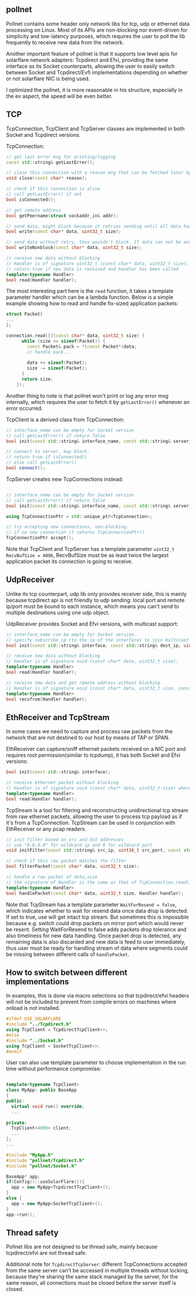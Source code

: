 ## pollnet
Pollnet contains some header only network libs for tcp, udp or ethernet data processing on Linux. Most of its APIs are non-blocking nor event-driven for simplicity and low-latency purposes, which requires the user to poll the lib frequently to receive new data from the network. 

Another important feature of pollnet is that it supports low level apis for solarflare network adapters: Tcpdirect and Efvi, providing the same interface as its Socket counterparts, allowing the user to easily switch between Socket and Tcpdirect/Evfi implementations depending on whether or not solarflare NIC is being used.

I optimized the pollnet, it is more reasonable in his structure, especially in the ev aspect, the speed will be even better.

## TCP
TcpConnection, TcpClient and TcpServer classes are implemented in both Socket and Tcpdirect versions.


TcpConnection:
```C++
// get last error msg for printing/logging
const std::string& getLastError();

// close this connection with a reason msg that can be fetched later by getLastError();
void close(const char* reason);

// check if this connection is alive
// call getLastError() if not
bool isConnected();

// get remote address
bool getPeername(struct sockaddr_in& addr);

// send data, might block because it retries sending until all data has been accepted or an error occurred.
bool write(const char* data, uint32_t size);

// send data without retry, thus wouldn't block. If data can not be accepted immediately it simply closes the connection.
bool writeNonblock(const char* data, uint32_t size);

// receive new data without blocking
// Handler is of signature uint32_t (const char* data, uint32_t size), where the return value is remaining size which will be prepended to new received data in the next read handler
// return true if new data is received and handler has been called
template<typename Handler>
bool read(Handler handler);
```

The most interesting part here is the `read` function, it takes a template parameter handler which can be a lambda function. Below is a simple example showing how to read and handle fix-sized application packets:
```c++
struct Packet{
...
};

connection.read([](const char* data, uint32_t size) {
      while (size >= sizeof(Packet)) {
        const Packet& pack = *(const Packet*)data;
        // handle pack...
        
        data += sizeof(Packet);
        size -= sizeof(Packet);
      }
      return size;
    });
```

Another thing to note is that pollnet won't print or log any error msg internally, which requires the user to fetch it by `getLastError()` whenever an error occurred.


TcpClient is a derived class from TcpConnection:
```c++
// interface_name can be empty for Socket version
// call getLastError() if return false
bool init(const std::string& interface_name, const std::string& server_ip, uint16_t server_port);

// connect to server, may block.
// return true if isConnected()
// else call getLastError()
bool connect();
```

TcpServer creates new TcpConnections instead:
```c++

// interface_name can be empty for Socket version
// call getLastError() if return false
bool init(const std::string& interface_name, const std::string& server_ip, uint16_t server_port);

using TcpConnectionPtr = std::unique_ptr<TcpConnection>;

// try accepting new connections, non-blocking.
// if no new connection it returns TcpConnectionPtr().
TcpConnectionPtr accept();
```

Note that TcpClient and TcpServer has a template parameter `uint32_t RecvBufSize = 4096`, RecvBufSize must be as least twice the largest application packet its connection is going to receive.

## UdpReceiver
Unlike its tcp counterpart, udp lib only provides receiver side, this is mainly because tcpdirect api is not friendly to udp sending:  local port and remote ip/port must be bound to each instance, which means you can't send to multiple destinations using one udp object.

UdpReceiver provides Socket and Efvi versions, with multicast support:
```c++
// interface_name can be empty for Socket version.
// specify subscribe_ip (to the ip of the interface) to join multicast group if multicast msgs are to be received
bool init(const std::string& interface, const std::string& dest_ip, uint16_t dest_port, const std::string& subscribe_ip = "");

// receive new data without blocking
// Handler is of signature void (const char* data, uint32_t size).
template<typename Handler>
bool read(Handler handler);

// receive new data and get remote address without blocking
// Handler is of signature void (const char* data, uint32_t size, const struct sockaddr_in& addr), where addr is the remote address.
template<typename Handler>
bool recvfrom(Handler handler);
```

## EthReceiver and TcpStream
In some cases we need to capture and process raw packets from the network that are not destined to our host by means of TAP or SPAN. 

EthReceiver can capture/sniff ethernet packets received on a NIC port and requires root permission(similar to tcpdump), it has both Socket and Efvi versions:
```c++
bool init(const std::string& interface);

// receive ethernet packet without blocking
// Handler is of signature void (const char* data, uint32_t size) where data is raw ethernet packet with header
template<typename Handler>
bool read(Handler handler);

```

TcpStream is a tool for filtering and reconstructing unidirectional tcp stream from raw ethernet packets, allowing the user to process tcp payload as if it's from a TcpConnection. TcpStream can be used in conjunction with EthReceiver or any pcap readers.
```c++
// init filter based on src and dst addresses
// use "0.0.0.0" for wildcard ip and 0 for wildcard port
void initFilter(const std::string& src_ip, uint16_t src_port, const std::string& dst_ip, uint16_t dst_port);

// check if this raw packet matches the filter
bool filterPacket(const char* data, uint32_t size);

// handle a raw packet of data,size
// the signature of Handler is the same as that of TcpConnection.read()
template<typename Handler>
bool handlePacket(const char* data, uint32_t size, Handler handler);
```
Note that TcpStream has a template parameter `WaitForResend = false`, which indicates whether to wait for resend data once data drop is detected. If set to true, use will get intact tcp stream. But sometimes this is impossible because e.g. switch could drop packets on mirror port which would never be resent. Setting WaitForResend to false adds packets drop tolerance and also timeliness for new data handling. Once packet drop is detected, any remaining data is also discarded and new data is feed to user immediately, thus user must be ready for handling stream of data where segments could be missing between different calls of `handlePacket`.

## How to switch between different implementations
In examples, this is done via macro selections so that tcpdirect/efvi headers will not be included to prevent from compile errors on machines where onload is not installed.
```c++
#ifdef USE_SOLARFLARE
#include "../Tcpdirect.h"
using TcpClient = TcpdirectTcpClient<>;
#else
#include "../Socket.h"
using TcpClient = SocketTcpClient<>;
#endif

```

User can also use template parameter to choose implementation in the run time without performance compromise:
```c++

template<typename TcpClient>
class MyApp: public BaseApp
{
public:
  virtual void run() override;
  ...
  
private:
  TcpClient<4096> client;
  ...
};
...

#include "MyApp.h"
#include "pollnet/Tcpdirect.h"
#include "pollnet/Socket.h"

BaseApp* app;
if(Config()::useSolarFlare()){
  app = new MyApp<TcpdirectTcpClient>();
}
else {
  app = new MyApp<SocketTcpClient>();
}
app->run();
```

## Thread safety
Pollnet libs are not designed to be thread safe, mainly because tcpdirect/efvi are not thread safe. 

Additional note for `TcpdirectTcpServer`: different TcpConnections accepted from the same server can't be accessed in multiple threads without locking, because they're sharing the same stack managed by the server, for the same reason, all connections must be closed before the server itself is closed.
